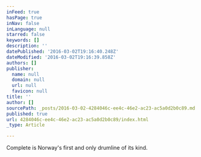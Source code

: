 ```yaml
---
inFeed: true
hasPage: true
inNav: false
inLanguage: null
starred: false
keywords: []
description: ''
datePublished: '2016-03-02T19:16:40.248Z'
dateModified: '2016-03-02T19:16:39.858Z'
authors: []
publisher:
  name: null
  domain: null
  url: null
  favicon: null
title: ''
author: []
sourcePath: _posts/2016-03-02-4284046c-ee4c-46e2-ac23-ac5a0d2b0c89.md
published: true
url: 4284046c-ee4c-46e2-ac23-ac5a0d2b0c89/index.html
_type: Article

---
```

Complete is Norway's first and only drumline of its kind.